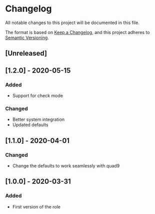 # Changelog
All notable changes to this project will be documented in this file.

The format is based on [Keep a Changelog](https://keepachangelog.com/en/1.0.0/),
and this project adheres to [Semantic Versioning](https://semver.org/spec/v2.0.0.html).

## [Unreleased]

## [1.2.0] - 2020-05-15
### Added
- Support for check mode

### Changed
- Better system integration
- Updated defaults

## [1.1.0] - 2020-04-01
### Changed
- Change the defaults to work seamlessly with quad9

## [1.0.0] - 2020-03-31
### Added
- First version of the role
